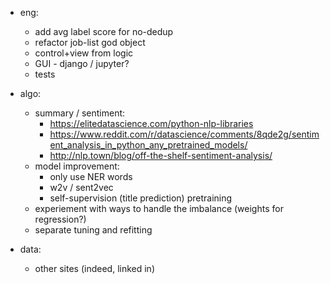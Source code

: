 - eng:
    - add avg label score for no-dedup
	- refactor job-list god object
    - control+view from logic    
    - GUI - django / jupyter? 
    - tests        
    
- algo:
    - summary / sentiment:
        - https://elitedatascience.com/python-nlp-libraries
        - https://www.reddit.com/r/datascience/comments/8qde2g/sentiment_analysis_in_python_any_pretrained_models/
        - http://nlp.town/blog/off-the-shelf-sentiment-analysis/  
    - model improvement:
        - only use NER words
        - w2v / sent2vec
        - self-supervision (title prediction) pretraining
    - experiement with ways to handle the imbalance (weights for regression?)    
    - separate tuning and refitting
    
- data:
    - other sites (indeed, linked in)
